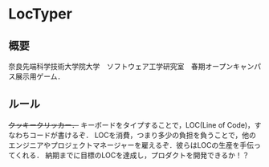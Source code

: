 # LocTyper
## 概要
奈良先端科学技術大学院大学　ソフトウェア工学研究室　春期オープンキャンパス展示用ゲーム．

## ルール
~~クッキークリッカー．~~
キーボードをタイプすることで，LOC(Line of Code)，すなわちコードが書けるぞ．
LOCを消費，つまり多少の負担を負うことで，他のエンジニアやプロジェクトマネージャーを雇えるぞ．彼らはLOCの生産を手伝ってくれる．
納期までに目標のLOCを達成し，プロダクトを開発できるか！？
